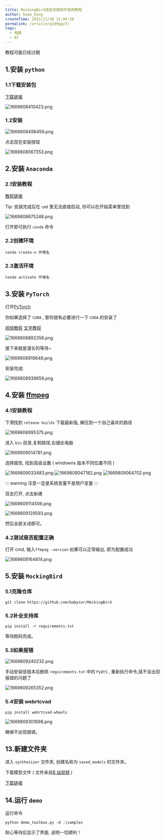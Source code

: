 ```yaml
---
title: MockingBird语音克隆软件使用教程
author: huan_kong
createTime: 2022/11/30 11:04:20
permalink: /article/q199qgz7/
tags: 
  - 电脑
  - AI
---
```


教程可能已经过期

<!-- more -->

## 1.安装 `python`

### 1.1下载安装包

[下载链接](https://python.org/downloads/windows)

![1669808410423.png](https://img.huankong.top/i/2022/11/30/6387411c20645.png)

### 1.2安装

![1669808498456.png](https://img.huankong.top/i/2022/11/30/63874173d4144.png)

点击现在安装按钮

![1669808567353.png](https://img.huankong.top/i/2022/11/30/638741b8b8b08.png)

## 2.安装 `Anaconda`

### 2.1安装教程

[教程链接](https://zhuanlan.zhihu.com/p/348120084)

Tip: 安装完成后在 `cmd` 里无法直接启动, 你可以在开始菜单里找到

![1669808675248.png](https://img.huankong.top/i/2022/11/30/63874224825cf.png)

打开即可执行 `conda` 命令

### 2.2创建环境

```batch
conda create-n 环境名
```

### 2.3激活环境

```batch
Conda activate 环境名
```

## 3.安装 `PyTorch`

打开[PyTorch](https://pytorch.org/get-started/locally/)

你如果选择了 `CUDA` , 那你就有必要进行一下 `CUDA` 的安装了

[视频教程](https://www.bilibili.com/video/BV1q54y1y7Mf) [文字教程](./安装CUDA.md)

![1669808892356.png](https://img.huankong.top/i/2022/11/30/638742fdec0aa.png)

接下来就是漫长的等待~

![1669808919646.png](https://img.huankong.top/i/2022/11/30/63874318651c0.png)

安装完成: 

![1669808939656.png](https://img.huankong.top/i/2022/11/30/6387432c5d5e3.png)

## 4.安装 [ffmpeg](https://www.gyan.dev/ffmpeg/builds/)

### 4.1安装教程

下滑找到 `release builds` 下载最新版, 解压到一个自己喜欢的路径

![1669808995375.png](https://img.huankong.top/i/2022/11/30/6387436429501.png)

进入 `bin` 目录,复制路径,右键此电脑

![1669809014781.png](https://img.huankong.top/i/2022/11/30/638743784806f.png)

选择属性, 找到高级设置 ( windowns 版本不同位置不同 ) 

![1669809033483.png](https://img.huankong.top/i/2022/11/30/6387438bd5e0f.png)
![1669809047182.png](https://img.huankong.top/i/2022/11/30/63874397eb711.png)
![1669809064702.png](https://img.huankong.top/i/2022/11/30/638743a975104.png)

::: warning
注意一定是系统变量不是用户变量
:::

双击打开, 点击新建

![1669809114506.png](https://img.huankong.top/i/2022/11/30/638743db428ed.png)

![1669809129593.png](https://img.huankong.top/i/2022/11/30/638743ea65dcc.png)

然后全部关闭即可。

### 4.2测试是否配置正确

打开 cmd, 输入`ffmpeg -version`
如果可以正常输出, 即为配置成功

![1669809164814.png](https://img.huankong.top/i/2022/11/30/6387440d9315e.png)

## 5.安装 `MockingBird`

### 5.1克隆仓库

```batch
git clone https://github.com/babysor/MockingBird
```

### 5.2补全支持库

```batch
pip install -r requirements.txt
```

等待跑码完成。

### 5.3如果报错 

![1669809240232.png](https://img.huankong.top/i/2022/11/30/63874458f2cd6.png)

手动安装低版本后删除 `requirements.txt` 中的 `PyQt5` , 重新执行命令,就不会出现报错的问题了

![1669809265352.png](https://img.huankong.top/i/2022/11/30/638744725e6e8.png)

### 5.4安装 webrtcvad

```batch
pip install webrtcvad-wheels
```

![1669809301698.png](https://img.huankong.top/i/2022/11/30/6387449679680.png)

确保不出现报错。

## 13.新建文件夹

进入 `synthesizer` 文件夹, 创建名称为 `saved_models` 的文件夹。

下载模型文件 ( 文件来自[B 站视频](https://www.bilibili.com/video/BV1DL4y1q7VL) ) 

[下载链接](https://x5cxfh7xs6.feishu.cn/file/boxcnk9Fzkx2yV6lqkPTZVikFif)

## 14.运行 `demo`

运行命令

```batch
python demo_toolbox.py -d .\samples
```

耐心等待后显示了界面, 说明一切顺利！